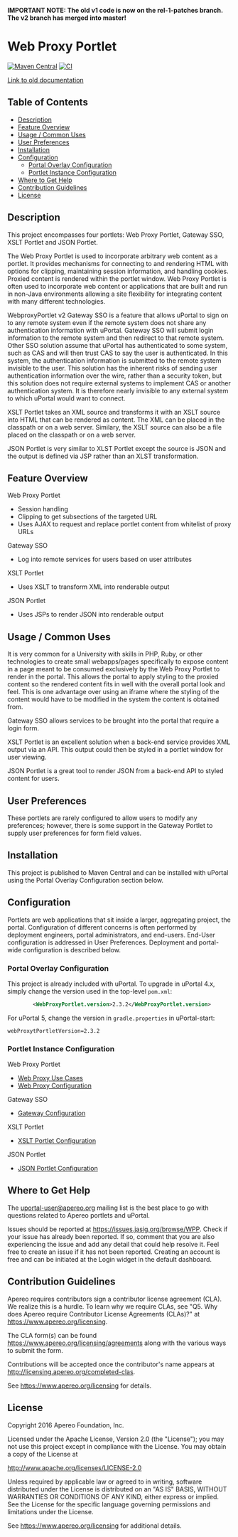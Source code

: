 **IMPORTANT NOTE:  The old v1 code is now on the rel-1-patches branch.  The v2 branch has merged into master!**

# Web Proxy Portlet

[![Maven Central](https://maven-badges.herokuapp.com/maven-central/org.jasig.portlet.proxy/WebProxyPortlet/badge.svg)](https://maven-badges.herokuapp.com/maven-central/org.jasig.portlet.proxy/WebProxyPortlet)
[![CI](https://github.com/uPortal-Project/WebproxyPortlet/actions/workflows/CI.yml/badge.svg?branch=master)](https://github.com/uPortal-Project/WebproxyPortlet/actions/workflows/CI.yml)


[Link to old documentation](https://wiki.jasig.org/display/PLT/WebProxy)

## Table of Contents
  - [Description](#desc)
  - [Feature Overview](#features)
  - [Usage / Common Uses](#usage)
  - [User Preferences](#prefs)
  - [Installation](#install)
  - [Configuration](#config)
    - [Portal Overlay Configuration](#overlay)
    - [Portlet Instance Configuration](#portlet_config)
  - [Where to Get Help](#help)
  - [Contribution Guidelines](#contrib)
  - [License](#license)

## <a name="desc"></a> Description
This project encompasses four portlets: Web Proxy Portlet, Gateway SSO, XSLT Portlet and JSON Portlet.

The Web Proxy Portlet is used to incorporate arbitrary web content as a portlet. It provides mechanisms for connecting
to and rendering HTML with options for clipping, maintaining session information, and handling cookies. Proxied content
is rendered within the portlet window.  Web Proxy Portlet is often used to incorporate web content or applications that
are built and run in non-Java environments allowing a site flexibility for integrating content with many different
technologies.

WebproxyPortlet v2 Gateway SSO is a feature that allows uPortal to sign on to any remote system even if the remote system
does not share any authentication information with uPortal.  Gateway SSO will submit login information to the remote
system and then redirect to that remote system.  Other SSO solution assume that uPortal has authenticated to some system,
such as CAS and will then trust CAS to say the user is authenticated.  In this system, the authentication information is
submitted to the remote system invisible to the user.  This solution has the inherent risks of sending user authentication
information over the wire, rather than a security token, but this solution does not require external systems to implement
CAS or another authentication system.  It is therefore nearly invisible to any external system to which uPortal would want
to connect.

XSLT Portlet takes an XML source and transforms it with an XSLT source into HTML that can be rendered as content. The XML
can be placed in the classpath or on a web server. Similary, the XSLT source can also be a file placed on the classpath
or on a web server.

JSON Portlet is very similar to XLST Portlet except the source is JSON and the output is defined via JSP rather than
an XLST transformation.

## <a name="features"></a> Feature Overview
Web Proxy Portlet
  - Session handling
  - Clipping to get subsections of the targeted URL
  - Uses AJAX to request and replace portlet content from whitelist of proxy URLs

Gateway SSO
  - Log into remote services for users based on user attributes

XSLT Portlet
  - Uses XSLT to transform XML into renderable output

JSON Portlet
  - Uses JSPs to render JSON into renderable output

## <a name="usage"></a> Usage / Common Uses
It is very common for a University with skills in PHP, Ruby, or other technologies to create small webapps/pages
specifically to expose content in a page meant to be consumed exclusively by the Web Proxy Portlet to render in the
portal. This allows the portal to apply styling to the proxied content so the rendered content fits in well with the
overall portal look and feel. This is one advantage over using an iframe where the styling of the content would have to
be modified in the system the content is obtained from.

Gateway SSO allows services to be brought into the portal that require a login form.

XSLT Portlet is an excellent solution when a back-end service provides XML output via an API. This output could then
be styled in a portlet window for user viewing.

JSON Portlet is a great tool to render JSON from a back-end API to styled content for users.

## <a name="prefs"></a> User Preferences
These portlets are rarely configured to allow users to modify any preferences; however, there is some support in the
Gateway Portlet to supply user preferences for form field values.

## <a name="install"></a> Installation
This project is published to Maven Central and can be installed with uPortal
using the Portal Overlay Configuration section below.

## <a name="config"></a> Configuration
Portlets are web applications that sit inside a larger, aggregating project, the portal.
Configuration of different concerns is often performed by deployment engineers,
portal administrators, and end-users. End-User configuration is addressed
in User Preferences. Deployment and portal-wide configuration is described below.

### <a name="overlay"></a> Portal Overlay Configuration
This project is already included with uPortal. To upgrade in uPortal 4.x, simply change the version
used in the top-level `pom.xml`:

```xml
        <WebProxyPortlet.version>2.3.2</WebProxyPortlet.version>
```

For uPortal 5, change the version in `gradle.properties` in uPortal-start:

```properties
webProxytPortletVersion=2.3.2
```

### <a name="portlet_config"></a> Portlet Instance Configuration
Web Proxy Portlet
  - [Web Proxy Use Cases](/docs/wpp_usage.md)
  - [Web Proxy Configuration](/docs/wpp_config.md)

Gateway SSO
  - [Gateway Configuration](/docs/gateway_config.md)

XSLT Portlet
  - [XSLT Portlet Configuration](/docs/xslt_config.md)

JSON Portlet
  - [JSON Portlet Configuration](/docs/json_config.md)

## <a name="help"></a> Where to Get Help
The <uportal-user@apereo.org> mailing list is the best place to go with
questions related to Apereo portlets and uPortal.

Issues should be reported at <https://issues.jasig.org/browse/WPP>.
Check if your issue has already been reported. If so, comment that you are also
experiencing the issue and add any detail that could help resolve it. Feel free to
create an issue if it has not been reported. Creating an account is free and can be
initiated at the Login widget in the default dashboard.

## <a name="contrib"></a> Contribution Guidelines
Apereo requires contributors sign a contributor license agreement (CLA).
We realize this is a hurdle. To learn why we require CLAs, see
"Q5. Why does Apereo require Contributor License Agreements (CLAs)?"
at <https://www.apereo.org/licensing>.

The CLA form(s) can be found <https://www.apereo.org/licensing/agreements> along
with the various ways to submit the form.

Contributions will be accepted once the contributor's name appears at
<http://licensing.apereo.org/completed-clas>.

See <https://www.apereo.org/licensing> for details.

## <a name="license"></a> License

Copyright 2016 Apereo Foundation, Inc.

Licensed under the Apache License, Version 2.0 (the "License");
you may not use this project except in compliance with the License.
You may obtain a copy of the License at

<http://www.apache.org/licenses/LICENSE-2.0>

Unless required by applicable law or agreed to in writing, software
distributed under the License is distributed on an "AS IS" BASIS,
WITHOUT WARRANTIES OR CONDITIONS OF ANY KIND, either express or implied.
See the License for the specific language governing permissions and
limitations under the License.

See <https://www.apereo.org/licensing> for additional details.
